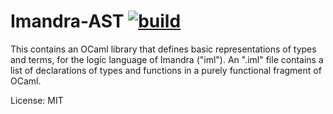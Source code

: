 
# Imandra-AST [![build](https://github.com/imandra-ai/imandra-ast/actions/workflows/main.yml/badge.svg)](https://github.com/imandra-ai/imandra-ast/actions/workflows/main.yml)

This contains an OCaml library that defines basic representations of
types and terms, for the logic language of Imandra ("iml"). An ".iml" file
contains a list of declarations of types and functions in a purely functional
fragment of OCaml.

License: MIT
